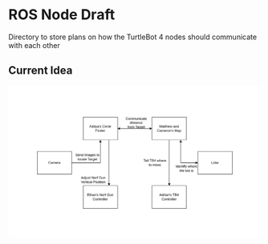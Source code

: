 # ROS Node Draft
Directory to store plans on how the TurtleBot 4 nodes should communicate with each other

## Current Idea
![Image of Draft](Draft_of_Plan.drawio.png)